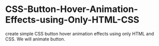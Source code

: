 # CSS-Button-Hover-Animation-Effects-using-Only-HTML-CSS 
create simple CSS button hover animation effects using only HTML and CSS. We will animate button.
